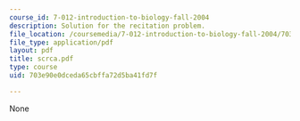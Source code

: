 ```yaml
---
course_id: 7-012-introduction-to-biology-fall-2004
description: Solution for the recitation problem.
file_location: /coursemedia/7-012-introduction-to-biology-fall-2004/703e90e0dceda65cbffa72d5ba41fd7f_scrca.pdf
file_type: application/pdf
layout: pdf
title: scrca.pdf
type: course
uid: 703e90e0dceda65cbffa72d5ba41fd7f

---
```

None